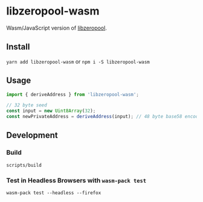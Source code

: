 # libzeropool-wasm
Wasm/JavaScript version of [libzeropool](https://github.com/zeropoolnetwork/libzeropool).

## Install
`yarn add libzeropool-wasm` or `npm i -S libzeropool-wasm`

## Usage
```js
import { deriveAddress } from 'libzeropool-wasm';

// 32 byte seed
const input = new Uint8Array(32);
const newPrivateAddress = deriveAddress(input); // 48 byte base58 encoded address
```

## Development

### Build
```
scripts/build
```

### Test in Headless Browsers with `wasm-pack test`

```
wasm-pack test --headless --firefox
```
